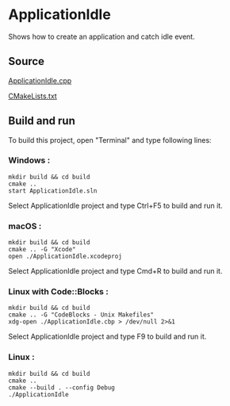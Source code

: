 # ApplicationIdle

Shows how to create an application and catch idle event.

## Source

[ApplicationIdle.cpp](ApplicationIdle.cpp)

[CMakeLists.txt](CMakeLists.txt)

## Build and run

To build this project, open "Terminal" and type following lines:

### Windows :

``` shell
mkdir build && cd build
cmake .. 
start ApplicationIdle.sln
```

Select ApplicationIdle project and type Ctrl+F5 to build and run it.

### macOS :

``` shell
mkdir build && cd build
cmake .. -G "Xcode"
open ./ApplicationIdle.xcodeproj
```

Select ApplicationIdle project and type Cmd+R to build and run it.

### Linux with Code::Blocks :

``` shell
mkdir build && cd build
cmake .. -G "CodeBlocks - Unix Makefiles"
xdg-open ./ApplicationIdle.cbp > /dev/null 2>&1
```

Select ApplicationIdle project and type F9 to build and run it.

### Linux :

``` shell
mkdir build && cd build
cmake .. 
cmake --build . --config Debug
./ApplicationIdle
```
